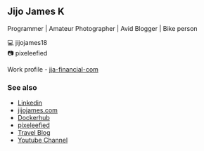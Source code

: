 ## Jijo James K  

Programmer | Amateur Photographer | Avid Blogger | Bike person

💻  jijojames18  
📷  pixeleefied

Work profile - [jja-financial-com](https://github.com/jja-financial-com)

### See also
- [Linkedin](https://in.linkedin.com/public-profile/in/jijojames18)  
- [jijojames.com](https://jijojames.com)  
- [Dockerhub](https://hub.docker.com/u/jijojames18)
- [pixeleefied](https://www.instagram.com/pixeleefied/)  
- [Travel Blog](https://traveloguebyme.blogspot.com/)
- [Youtube Channel](https://www.youtube.com/channel/UCio5ZAjlKr-ncg5owzIkn9Q)
